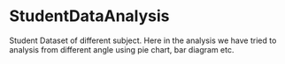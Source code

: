 # StudentDataAnalysis
Student Dataset of different subject. Here in the analysis we have tried to analysis from different angle using pie chart, bar diagram etc. 

